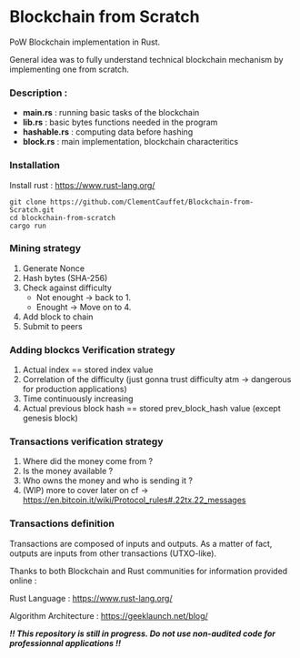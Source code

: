 # Blockchain from Scratch

PoW Blockchain implementation in Rust.

General idea was to fully understand technical blockchain mechanism by implementing one from scratch.

### Description :

- **main.rs** : running basic tasks of the blockchain
- **lib.rs** : basic bytes functions needed in the program
- **hashable.rs** : computing data before hashing
- **block.rs** : main implementation, blockchain characteritics

### Installation

Install rust : https://www.rust-lang.org/

```
git clone https://github.com/ClementCauffet/Blockchain-from-Scratch.git
cd blockchain-from-scratch
cargo run
```

### Mining strategy

1.  Generate Nonce
2.  Hash bytes (SHA-256)
3.  Check against difficulty
    - Not enought -> back to 1.
    - Enought -> Move on to 4.
4.  Add block to chain
5.  Submit to peers

### Adding blockcs Verification strategy

1. Actual index == stored index value
2. Correlation of the difficulty (just gonna trust difficulty atm -> dangerous for production applications)
3. Time continuously increasing
4. Actual previous block hash == stored prev_block_hash value (except genesis block)

### Transactions verification strategy

1.  Where did the money come from ?
2.  Is the money available ?
3.  Who owns the money and who is sending it ?
4.  (WIP) more to cover later on cf -> https://en.bitcoin.it/wiki/Protocol_rules#.22tx.22_messages

### Transactions definition

Transactions are composed of inputs and outputs.
As a matter of fact, outputs are inputs from other transactions (UTXO-like).

Thanks to both Blockchain and Rust communities for information provided online :

Rust Language : https://www.rust-lang.org/

Algorithm Architecture : https://geeklaunch.net/blog/

**_!! This repository is still in progress. Do not use non-audited code for professionnal applications !!_**
